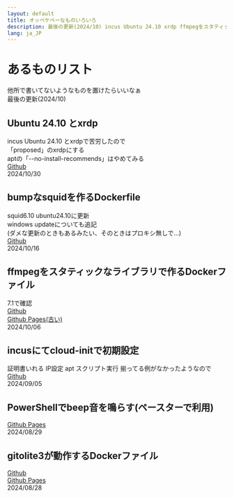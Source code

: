 ```yaml
---
layout: default
title: オッペケペーなものいろいろ
description: 最後の更新(2024/10) incus Ubuntu 24.10 xrdp ffmpegをスタティックなライブラリで作るDockerファイル bumpなsquidを作るDockerfile incusにてcloud-initで初期設定 
lang: ja_JP
---
```


# あるものリスト
他所で書いてないようなものを置けたらいいなぁ  
最後の更新(2024/10) 
## Ubuntu 24.10 とxrdp
incus Ubuntu 24.10 とxrdpで苦労したので  
「proposed」のxrdpにする  
aptの「--no-install-recommends」はやめてみる  
[Github](https://github.com/oxxpeh/pub/tree/main/incus/ubuntu24.10-xrdp)  
2024/10/30  
  
## bumpなsquidを作るDockerfile
squid6.10 ubuntu24.10に更新  
windows updateについても追記  
(ダメな更新のときもあるみたい、そのときはプロキシ無しで…)  
[Github](https://github.com/oxxpeh/pub/tree/main/docker/squid)  
2024/10/16

## ffmpegをスタティックなライブラリで作るDockerファイル
7.1で確認  
[Github](https://github.com/oxxpeh/pub/tree/main/ffmpeg-static)   
[Github Pages(古い)](https://oxxpeh.github.io/pub/ffmpeg-static.html)  
2024/10/06

## incusにてcloud-initで初期設定  
 証明書いれる IP設定 apt スクリプト実行 揃ってる例がなかったようなので  
[Github](https://github.com/oxxpeh/pub/tree/main/incus)   
2024/09/05
## PowerShellでbeep音を鳴らす(ペースターで利用)
[Github Pages](https://oxxpeh.github.io/2024/ps-beep.html)  
2024/08/29  
  
## gitolite3が動作するDockerファイル
[Github](https://github.com/oxxpeh/docker-gitolite3)   
[Github Pages](https://oxxpeh.github.io/docker-gitolite3/)  
2024/08/28
  


